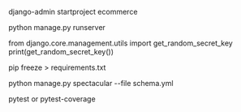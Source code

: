 django-admin startproject ecommerce


python manage.py runserver



from django.core.management.utils import get_random_secret_key
print(get_random_secret_key())


pip freeze > requirements.txt

python manage.py spectacular --file schema.yml

pytest or pytest-coverage